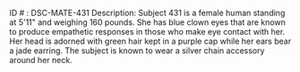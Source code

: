 ID # : DSC-MATE-431
Description: Subject 431 is a female human standing at 5'11" and weighing 160 pounds. She has blue clown eyes that are known to produce empathetic responses in those who make eye contact with her. Her head is adorned with green hair kept in a purple cap while her ears bear a jade earring. The subject is known to wear a silver chain accessory around her neck.